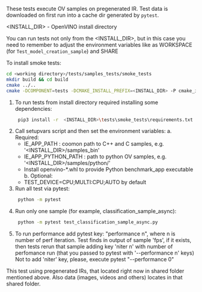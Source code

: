 These tests execute OV samples on pregenerated IR. Test data is downloaded on first run into a cache dir generated by `pytest`.

<INSTALL_DIR> - OpenVINO install directory

You can run tests not only from the <INSTALL_DIR>, but in this case you need to remember to adjust the environment variables like as WORKSPACE (for `Test_model_creation_sample`) and SHARE

To install smoke tests:
``` bash
cd <working directory>/tests/samples_tests/smoke_tests
mkdir build && cd build
cmake ../..
cmake -DCOMPONENT=tests -DCMAKE_INSTALL_PREFIX=<INSTALL_DIR> -P cmake_install.cmake
```
1. To run tests from install directory required installing some dependencies:
   ``` bash
    pip3 install -r  <INSTALL_DIR>\tests\smoke_tests\requirements.txt
   ```
2. Call setupvars script and then set the environment variables:
a. Required:
    - IE_APP_PATH : coomon path to C++ and C samples, e.g. '<INSTALL_DIR>/samples_bin'
    - IE_APP_PYTHON_PATH : path to python OV samples, e.g. '<INSTALL_DIR>/samples/python/'
    - Install openvino-*.whl to provide Python benchmark_app executable
b. Optional:
    - TEST_DEVICE=CPU;MULTI:CPU;AUTO by default
4. Run all test via pytest:
   ``` bash
    python -m pytest
   ```
5. Run only one sample (for example, classification_sample_async):
   ``` bash
    python -m pytest test_classification_sample_async.py
   ```
6. To run performance add pytest key: "performance n", where n is number of perf iteration.
   Test finds in output of sample 'fps', if it exists,
   then tests rerun that sample adding key 'niter n' with number of perfomance run (that you passed to pytest with '--performance n' keys)
   Not to add 'niter' key, please, execute pytest "--performance 0"

This test using pregenerated IRs, that located right now in shared folder mentioned above. Also data (images, videos and others) locates in that shared folder.
